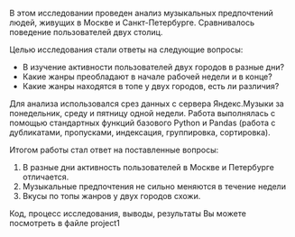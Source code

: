 
В этом исследовании проведен анализ музыкальных предпочтений людей, живущих в Москве и Санкт-Петербурге. 
Сравнивалось поведение пользователей двух столиц.

Целью исследования стали ответы на следующие вопросы:
- B изучение активности пользователей двух городов в разные дни?
- Какие жанры преобладают в начале рабочей недели и в конце?
- Какие жанры находятся в топе у двух городов, есть ли различия?

Для анализа использовался срез данных с сервера Яндекс.Музыки за понедельник, среду и пятницу одной недели.
Работа выполнялась с помощью стандартных функций базового Python и Pandas (работа с дубликатами, пропусками, индексация, группировка, сортировка).

Итогом работы стал ответ на поставленные вопросы:
1. В разные дни активность  пользователей в Москве и Петербурге отличается.
2. Музыкальные предпочтения не сильно меняются в течение недели  
3. Вкусы по топы жанров у двух городов схожи.

Код, процесс исследования, выводы, результаты Вы можете посмотреть в файле project1

